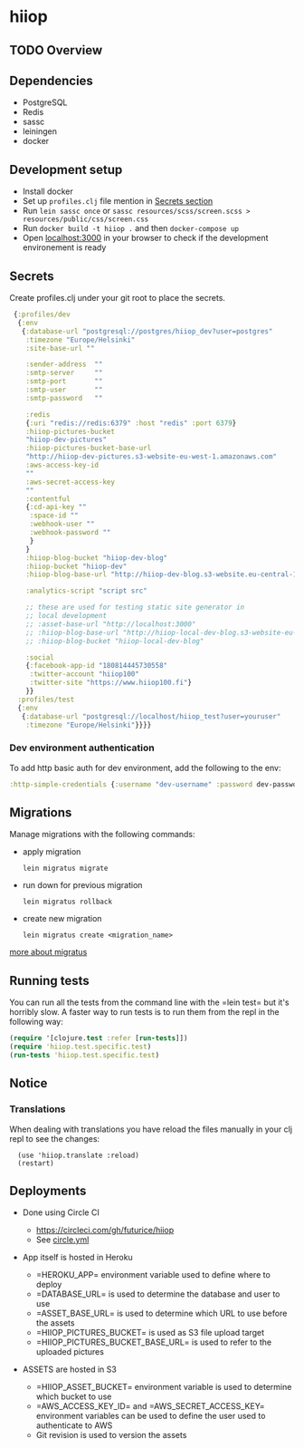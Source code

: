 # hiiop

## TODO Overview

## Dependencies

- PostgreSQL
- Redis
- sassc
- leiningen
- docker

## Development setup

- Install docker
- Set up `profiles.clj` file mention in [Secrets section](#Secrets)
- Run `lein sassc once` or `sassc resources/scss/screen.scss > resources/public/css/screen.css`
- Run `docker build -t hiiop .` and then `docker-compose up`
- Open [localhost:3000](http://localhost:3000) in your browser to check if the development environement is ready

## Secrets

   Create profiles.clj under your git root to place the secrets.

  ```clojure
   {:profiles/dev
    {:env
     {:database-url "postgresql://postgres/hiiop_dev?user=postgres"
      :timezone "Europe/Helsinki"
      :site-base-url ""

      :sender-address  ""
      :smtp-server     ""
      :smtp-port       ""
      :smtp-user       ""
      :smtp-password   ""

      :redis
      {:uri "redis://redis:6379" :host "redis" :port 6379}
      :hiiop-pictures-bucket
      "hiiop-dev-pictures"
      :hiiop-pictures-bucket-base-url
      "http://hiiop-dev-pictures.s3-website-eu-west-1.amazonaws.com"
      :aws-access-key-id
      ""
      :aws-secret-access-key
      ""
      :contentful
      {:cd-api-key ""
       :space-id ""
       :webhook-user ""
       :webhook-password ""
       }
      }
      :hiiop-blog-bucket "hiiop-dev-blog"
      :hiiop-bucket "hiiop-dev"
      :hiiop-blog-base-url "http://hiiop-dev-blog.s3-website.eu-central-1.amazonaws.com"

      :analytics-script "script src"

      ;; these are used for testing static site generator in
      ;; local development
      ;; :asset-base-url "http://localhost:3000"
      ;; :hiiop-blog-base-url "http://hiiop-local-dev-blog.s3-website-eu-west-1.amazonaws.com"
      ;; :hiiop-blog-bucket "hiiop-local-dev-blog"

      :social
      {:facebook-app-id "180814445730558"
       :twitter-account "hiiop100"
       :twitter-site "https://www.hiiop100.fi"}
      }}
    :profiles/test
    {:env
     {:database-url "postgresql://localhost/hiiop_test?user=youruser"
      :timezone "Europe/Helsinki"}}}}
  ```

### Dev environment authentication

To add http basic auth for dev environment, add the following to
the env:

```clojure 
:http-simple-credentials {:username "dev-username" :password dev-password"}
```

## Migrations

Manage migrations with the following commands:

- apply migration

  `lein migratus migrate`

- run down for previous migration

  `lein migratus rollback`

- create new migration

  `lein migratus create <migration_name>`

[more about migratus](https://github.com/yogthos/migratus)

## Running tests

You can run all the tests from the command line with the =lein
test= but it's horribly slow. A faster way to run tests is to run
them from the repl in the following way:

```clojure
(require '[clojure.test :refer [run-tests]])
(require 'hiiop.test.specific.test)
(run-tests 'hiiop.test.specific.test)
```

## Notice

### Translations

When dealing with translations you have reload the files manually
in your clj repl to see the changes:

```    
  (use 'hiiop.translate :reload)
  (restart)
```    

## Deployments

   - Done using Circle CI
     + https://circleci.com/gh/futurice/hiiop
     + See [circle.yml](https://github.com/futurice/hiiop/blob/master/circle.yml)

   - App itself is hosted in Heroku
     + =HEROKU_APP= environment variable used to define where to deploy
     + =DATABASE_URL= is used to determine the database and user to use
     + =ASSET_BASE_URL= is used to determine which URL to use before the assets
     + =HIIOP_PICTURES_BUCKET= is used as S3 file upload target
     + =HIIOP_PICTURES_BUCKET_BASE_URL= is used to refer to the uploaded pictures

   - ASSETS are hosted in S3
     + =HIIOP_ASSET_BUCKET= environment variable is used to determine
       which bucket to use
     + =AWS_ACCESS_KEY_ID= and =AWS_SECRET_ACCESS_KEY= environment
       variables can be used to define the user used to authenticate to AWS
     + Git revision is used to version the assets